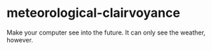 # meteorological-clairvoyance
Make your computer see into the future. It can only see the weather, however.
